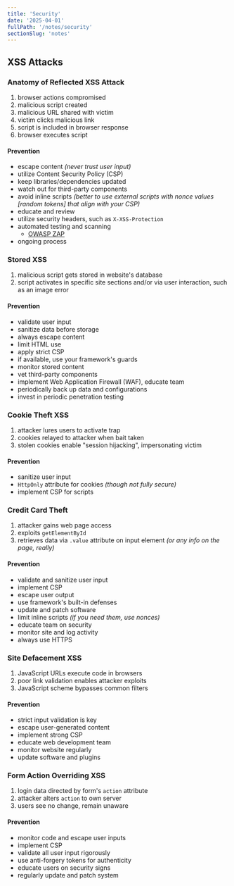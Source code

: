 ```yaml
---
title: 'Security'
date: '2025-04-01'
fullPath: '/notes/security'
sectionSlug: 'notes'
---
```


<!-- TODO: should maybe divide this whole section into categories like software, hardware, web, etc. -->

## XSS Attacks

### Anatomy of Reflected XSS Attack

1. browser actions compromised
2. malicious script created
3. malicious URL shared with victim
4. victim clicks malicious link
5. script is included in browser response
6. browser executes script

#### Prevention

- escape content _(never trust user input)_
- utilize Content Security Policy (CSP)
- keep libraries/dependencies updated
- watch out for third-party components
- avoid inline scripts _(better to use external scripts with nonce values [random tokens] that align with your CSP)_
- educate and review
- utilize security headers, such as `X-XSS-Protection`
- automated testing and scanning
  - [OWASP ZAP](https://www.zaproxy.org/)
- ongoing process

### Stored XSS

1. malicious script gets stored in website's database
2. script activates in specific site sections and/or via user interaction, such as an image error

#### Prevention

- validate user input
- sanitize data before storage
- always escape content
- limit HTML use
- apply strict CSP
- if available, use your framework's guards
- monitor stored content
- vet third-party components
- implement Web Application Firewall (WAF), educate team
- periodically back up data and configurations
- invest in periodic penetration testing

### Cookie Theft XSS

1. attacker lures users to activate trap
2. cookies relayed to attacker when bait taken
3. stolen cookies enable "session hijacking", impersonating victim

#### Prevention

- sanitize user input
- `HttpOnly` attribute for cookies _(though not fully secure)_
- implement CSP for scripts

### Credit Card Theft

1. attacker gains web page access
2. exploits `getElementById`
3. retrieves data via `.value` attribute on input element _(or any info on the page, really)_

#### Prevention

- validate and sanitize user input
- implement CSP
- escape user output
- use framework's built-in defenses
- update and patch software
- limit inline scripts _(if you need them, use nonces)_
- educate team on security
- monitor site and log activity
- always use HTTPS

### Site Defacement XSS

1. JavaScript URLs execute code in browsers
2. poor link validation enables attacker exploits
3. JavaScript scheme bypasses common filters

#### Prevention

- strict input validation is key
- escape user-generated content
- implement strong CSP
- educate web development team
- monitor website regularly
- update software and plugins

### Form Action Overriding XSS

1. login data directed by form's `action` attribute
2. attacker alters `action` to own server
3. users see no change, remain unaware

#### Prevention

- monitor code and escape user inputs
- implement CSP
- validate all user input rigorously
- use anti-forgery tokens for authenticity
- educate users on security signs
- regularly update and patch system
